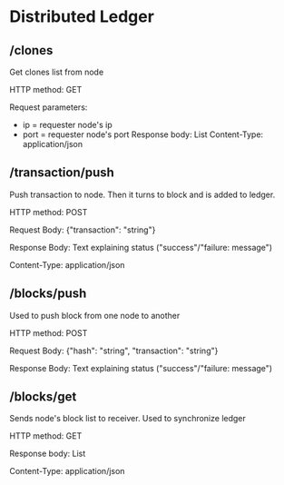 # Distributed Ledger

## /clones

Get clones list from node

HTTP method: GET

Request parameters:
- ip = requester node's ip
- port = requester node's port
  Response body: List<Clone>
  Content-Type: application/json

## /transaction/push

Push transaction to node. Then it turns to block and is added to ledger. 

HTTP method: POST

Request Body: {"transaction": "string"}

Response Body: Text explaining status ("success"/"failure: message")

Content-Type: application/json

## /blocks/push

Used to push block from one node to another

HTTP method: POST

Request Body: {"hash": "string", "transaction": "string"}

Response Body: Text explaining status ("success"/"failure: message")

## /blocks/get

Sends node's block list to receiver. Used to synchronize ledger

HTTP method: GET

Response body: List<Block>

Content-Type: application/json